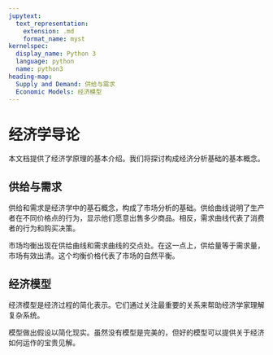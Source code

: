 ```yaml
---
jupytext:
  text_representation:
    extension: .md
    format_name: myst
kernelspec:
  display_name: Python 3
  language: python
  name: python3
heading-map:
  Supply and Demand: 供给与需求
  Economic Models: 经济模型
---
```


# 经济学导论

本文档提供了经济学原理的基本介绍。我们将探讨构成经济分析基础的基本概念。

## 供给与需求

供给和需求是经济学中的基石概念，构成了市场分析的基础。供给曲线说明了生产者在不同价格点的行为，显示他们愿意出售多少商品。相反，需求曲线代表了消费者的行为和购买决策。

市场均衡出现在供给曲线和需求曲线的交点处。在这一点上，供给量等于需求量，市场有效出清。这个均衡价格代表了市场的自然平衡。

## 经济模型

经济模型是经济过程的简化表示。它们通过关注最重要的关系来帮助经济学家理解复杂系统。

模型做出假设以简化现实。虽然没有模型是完美的，但好的模型可以提供关于经济如何运作的宝贵见解。
